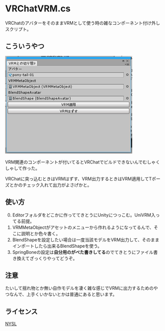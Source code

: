 # VRChatVRM.cs

VRChatのアバターをそのままVRMとして使う時の雑なコンポーネント付け外しスクリプト。

## こういうやつ

![スクショ](image.png)

VRM関連のコンポーネントが付いてるとVRChatでビルドできないんでむしゃくしゃして作った。

VRChatに突っ込むときはVRMはずす、VRM出力するときはVRM適用してTポーズとかのチェック入れて出力がよさげかと。

## 使い方

0. Editorフォルダをどこかに作っててきとうにUnityにつっこむ。UniVRM入ってる前提。
1. VRMMetaObjectがアセットのメニューから作れるようになってるんで、そこに説明とか色々書く。
2. BlendShapeを設定したい場合は一度当該モデルをVRM出力して、そのままインポートしたら出来るBlendShapeを使う。
3. SpringBoneの設定は**自分用のがべた書きしてる**のでてきとうにファイル書き換えてざっくりやってどうぞ。

## 注意

たいして揺れ物とか無い自作モデルを凄く雑な感じでVRMに出力するためのやつなんで、上手くいかないとかは普通にあると思います。

## ライセンス

[NYSL](http://www.kmonos.net/nysl/)
